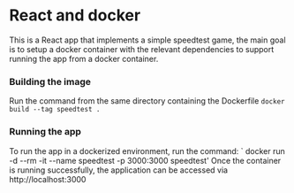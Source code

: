 # React and docker 

This is a React app that implements a simple speedtest game, the main
goal is to setup a docker container with the relevant dependencies to
support running the app from a docker container.

### Building the image
Run the command from the same directory containing the Dockerfile
`docker build --tag speedtest .`

### Running the app
To run the app in a dockerized environment, run the command:
` docker run -d --rm -it --name speedtest -p 3000:3000 speedtest'
Once the container is running successfully, the application can be
accessed via http://localhost:3000